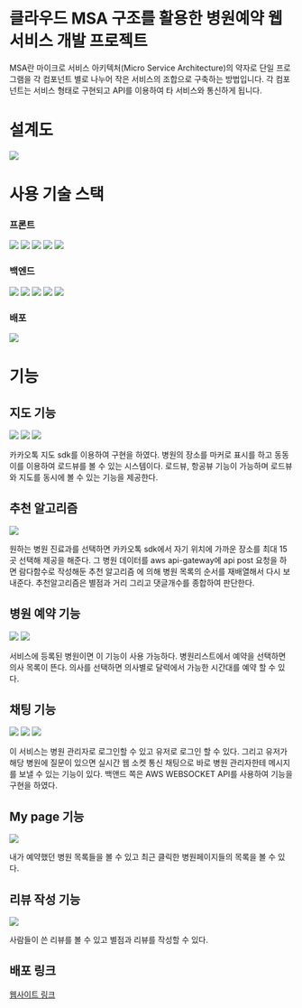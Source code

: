 # 클라우드 MSA 구조를 활용한 병원예약 웹 서비스 개발 프로젝트

MSA란 마이크로 서비스 아키텍처(Micro Service Architecture)의 약자로 단일 프로그램을 각 컴포넌트 별로 나누어 작은 서비스의 조합으로 구축하는 방법입니다. 각 컴포넌트는 서비스 형태로 구현되고 API를 이용하여 타 서비스와 통신하게 됩니다.

<h1> 설계도 </h1>
<img src="https://user-images.githubusercontent.com/46766443/131269863-341f010e-b618-4631-bb44-dbb55462b9bf.png"/>

<h1>사용 기술 스택</h1>
<section>
<h3> 프론트 </h3>
<p>
<img src="https://img.shields.io/badge/HTML-E34F26?style=flat-square&logo=HTML5&logoColor=white"/> <img src="https://img.shields.io/badge/CSS-1572B6?style=flat-square&logo=CSS3&logoColor=white"/> <img src="https://img.shields.io/badge/Javascript-F7DF1E?style=flat-square&logo=JavaScript&logoColor=white"/>
<img src="https://img.shields.io/badge/Redux-764ABC?style=flat-square&logo=Redux&logoColor=white"/>
<img src="https://img.shields.io/badge/Redux-Saga-999999?style=flat-square&logo=Redux-Saga&logoColor=white"/>
</p>
</section>
<section>
<h3> 백엔드 </h3>
<p>
<img src="https://img.shields.io/badge/AWS-3766AB?style=flat-square&logo=Amazon AWS&logoColor=white"/>
<img src="https://img.shields.io/badge/AWS Amplify-FF9900?style=flat-square&logo=AWS Amplify&logoColor=white"/>
<img src="https://img.shields.io/badge/DynamoDB-4053D6?style=flat-square&logo=Amazon DynamoDB&logoColor=white"/>
<img src="https://img.shields.io/badge/AWS Lambda-4053D6?style=flat-square&logo=AWS Lambda&logoColor=white"/>
<img src="https://img.shields.io/badge/AWS API GateWay-4053D6?style=flat-square&logo=AWS Lambda&logoColor=white"/>
</p>
</section>

<section>
<h3>배포</h3>
<img src="https://img.shields.io/badge/Netlify-00C7B7?style=flat-square&logo=Netlify&logoColor=white"/>
</section>

<h1> 기능 </h1>

<h2> 지도 기능 </h2>
<img src="https://user-images.githubusercontent.com/46766443/131271577-5e42db48-c279-4fb3-b8bc-e1dab2b08eb6.png"/>
<img src="https://user-images.githubusercontent.com/46766443/131271611-9a97d14b-e87a-4005-a8b1-4b2442800d63.png"/>
<img src="https://user-images.githubusercontent.com/46766443/131271646-d48cf17d-9158-4584-bc0c-ddd1639a8e2a.png"/>

<p>
카카오톡 지도 sdk를 이용하여 구현을 하였다. 병원의 장소를 마커로 표시를 하고
동동이를 이용하여 로드뷰를 볼 수 있는 시스템이다.
로드뷰, 항공뷰 기능이 가능하며 로드뷰와 지도를 동시에 볼 수 있는 기능을 제공한다.
</p>

<h2>추천 알고리즘</h2>
<img src="https://user-images.githubusercontent.com/46766443/131270746-839a4c96-cbda-459b-a95c-1ac720ccb785.png"/>
<p>
    원하는 병원 진료과를 선택하면 카카오톡 sdk에서 자기 위치에 가까운 장소를 최대 15곳 선택해 제공을 해준다. 그 병원 데이터를 aws api-gateway에 api post 요청을 하면  람다함수로 작성해둔 추천 알고리즘
    에 의해 병원 목록의 순서를 재배열해서 다시 보내준다. 
    추천알고리즘은 별점과 거리 그리고 댓글개수를 종합하여 판단한다.
</p>

<h2>병원 예약 기능</h2>
<img src="https://user-images.githubusercontent.com/46766443/131270829-c4f39f20-7cae-4039-8cb6-cb38dc1572ab.png"/>
<img src="https://user-images.githubusercontent.com/46766443/131270871-3937ce55-400e-4c72-9db2-f5fad8645bd7.png"/>
<p>
    서비스에 등록된 병원이면 이 기능이 사용 가능하다. 
    병원리스트에서 예약을 선택하면 의사 목록이 뜬다. 의사를 선택하면 의사별로 달력에서
    가능한 시간대를 예약 할 수 있다. 
</p>

<h2> 채팅 기능 </h2>
<img src="https://user-images.githubusercontent.com/46766443/131270998-d83344a1-5b74-45ed-af22-4d6573637961.png"/>
<img src="https://user-images.githubusercontent.com/46766443/131271016-029d4db2-27e3-473e-8a7d-5f3c429bf73e.png"/>
<img src="https://user-images.githubusercontent.com/46766443/131271145-07f29df6-1447-44d1-8002-ba92f9c8ff9c.png"/>
<p>
    이 서비스는 병원 관리자로 로그인할 수 있고 유저로 로그인 할 수 있다. 
    그리고 유저가 해당 병원에 질문이 있으면  실시간 웹 소켓 통신 채팅으로 
    바로 병원 관리자한테 메시지를 보낼 수 있는 기능이 있다.
    백앤드 쪽은 AWS WEBSOCKET API를 사용하여 기능을 구현을 하였다.
</p>

<h2> My page 기능 </h2>
<img src="https://user-images.githubusercontent.com/46766443/131270925-f7a33e4a-f9f6-44d9-9797-b146a6b66a9b.png"/>
<p>
    내가 예약했던 병원 목록들을 볼 수 있고 최근 클릭한 병원페이지들의 목록을 볼 수 있다.   
</p>

<h2> 리뷰 작성 기능</h2>
<img src="https://user-images.githubusercontent.com/46766443/131270955-462c6291-ce6c-4d5b-b52c-49a2c47f2fc2.png"/>
<p>
    사람들이 쓴 리뷰를 볼 수 있고 별점과 리뷰를 작성할 수 있다. 
</p>

<h2>배포 링크 </h2>
<a href="https://epic-tesla-248ec5.netlify.app/"> 웹사이트 링크</a>
